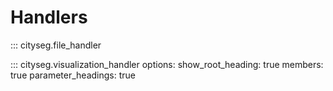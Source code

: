 # Handlers

::: cityseg.file_handler


::: cityseg.visualization_handler
    options:
        show_root_heading: true
        members: true
        parameter_headings: true
